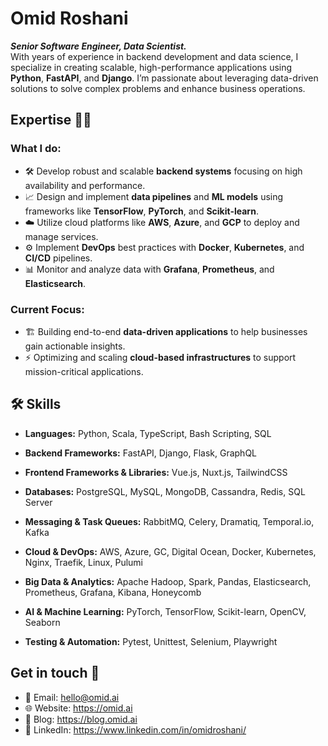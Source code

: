 # Omid Roshani
***Senior Software Engineer, Data Scientist.***<br>
With years of experience in backend development and data science, I specialize in creating scalable, high-performance applications using **Python**, **FastAPI**, and **Django**. I’m passionate about leveraging data-driven solutions to solve complex problems and enhance business operations.

## Expertise 🚀💼

### What I do:
- 🛠️ Develop robust and scalable **backend systems** focusing on high availability and performance.
- 📈 Design and implement **data pipelines** and **ML models** using frameworks like **TensorFlow**, **PyTorch**, and **Scikit-learn**.
- ☁️ Utilize cloud platforms like **AWS**, **Azure**, and **GCP** to deploy and manage services.
- ⚙️ Implement **DevOps** best practices with **Docker**, **Kubernetes**, and **CI/CD** pipelines.
- 📊 Monitor and analyze data with **Grafana**, **Prometheus**, and **Elasticsearch**.

### Current Focus:
- 🏗️ Building end-to-end **data-driven applications** to help businesses gain actionable insights.
- ⚡ Optimizing and scaling **cloud-based infrastructures** to support mission-critical applications.


## 🛠️ Skills

- **Languages:** Python, Scala, TypeScript, Bash Scripting, SQL

- **Backend Frameworks:** FastAPI, Django, Flask, GraphQL

- **Frontend Frameworks & Libraries:** Vue.js, Nuxt.js, TailwindCSS

- **Databases:** PostgreSQL, MySQL, MongoDB, Cassandra, Redis, SQL Server

- **Messaging & Task Queues:** RabbitMQ, Celery, Dramatiq, Temporal.io, Kafka

- **Cloud & DevOps:** AWS, Azure, GC, Digital Ocean, Docker, Kubernetes, Nginx, Traefik, Linux, Pulumi

- **Big Data & Analytics:** Apache Hadoop, Spark, Pandas, Elasticsearch, Prometheus, Grafana, Kibana, Honeycomb

- **AI & Machine Learning:** PyTorch, TensorFlow, Scikit-learn, OpenCV, Seaborn

- **Testing & Automation:** Pytest, Unittest, Selenium, Playwright

## Get in touch 💬
- 📧 Email: hello@omid.ai
- 🌐 Website: https://omid.ai
- 📰 Blog: https://blog.omid.ai
- 💼 LinkedIn: https://www.linkedin.com/in/omidroshani/